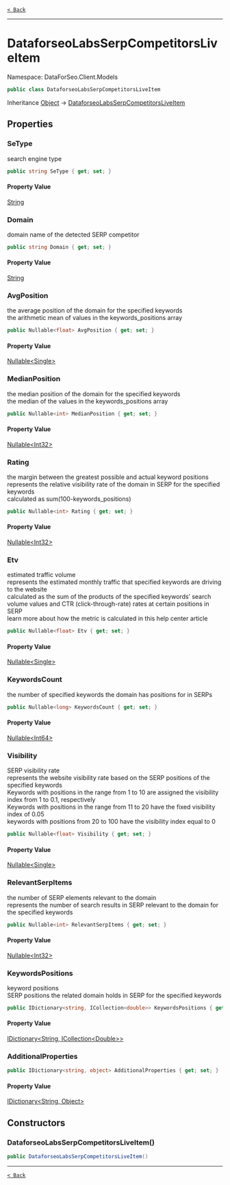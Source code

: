 [`< Back`](./)

---

# DataforseoLabsSerpCompetitorsLiveItem

Namespace: DataForSeo.Client.Models

```csharp
public class DataforseoLabsSerpCompetitorsLiveItem
```

Inheritance [Object](https://docs.microsoft.com/en-us/dotnet/api/system.object) → [DataforseoLabsSerpCompetitorsLiveItem](./dataforseo.client.models.dataforseolabsserpcompetitorsliveitem)

## Properties

### **SeType**

search engine type

```csharp
public string SeType { get; set; }
```

#### Property Value

[String](https://docs.microsoft.com/en-us/dotnet/api/system.string)<br>

### **Domain**

domain name of the detected SERP competitor

```csharp
public string Domain { get; set; }
```

#### Property Value

[String](https://docs.microsoft.com/en-us/dotnet/api/system.string)<br>

### **AvgPosition**

the average position of the domain for the specified keywords
 <br>the arithmetic mean of values in the keywords_positions array

```csharp
public Nullable<float> AvgPosition { get; set; }
```

#### Property Value

[Nullable&lt;Single&gt;](https://docs.microsoft.com/en-us/dotnet/api/system.nullable-1)<br>

### **MedianPosition**

the median position of the domain for the specified keywords
 <br>the median of the values in the keywords_positions array

```csharp
public Nullable<int> MedianPosition { get; set; }
```

#### Property Value

[Nullable&lt;Int32&gt;](https://docs.microsoft.com/en-us/dotnet/api/system.nullable-1)<br>

### **Rating**

the margin between the greatest possible and actual keyword positions
 <br>represents the relative visibility rate of the domain in SERP for the specified keywords
 <br>calculated as sum(100-keywords_positions)

```csharp
public Nullable<int> Rating { get; set; }
```

#### Property Value

[Nullable&lt;Int32&gt;](https://docs.microsoft.com/en-us/dotnet/api/system.nullable-1)<br>

### **Etv**

estimated traffic volume
 <br>represents the estimated monthly traffic that specified keywords are driving to the website
 <br>calculated as the sum of the products of the specified keywords’ search volume values and CTR (click-through-rate) rates at certain positions in SERP
 <br>learn more about how the metric is calculated in this help center article

```csharp
public Nullable<float> Etv { get; set; }
```

#### Property Value

[Nullable&lt;Single&gt;](https://docs.microsoft.com/en-us/dotnet/api/system.nullable-1)<br>

### **KeywordsCount**

the number of specified keywords the domain has positions for in SERPs

```csharp
public Nullable<long> KeywordsCount { get; set; }
```

#### Property Value

[Nullable&lt;Int64&gt;](https://docs.microsoft.com/en-us/dotnet/api/system.nullable-1)<br>

### **Visibility**

SERP visibility rate
 <br>represents the website visibility rate based on the SERP positions of the specified keywords
 <br>Keywords with positions in the range from 1 to 10 are assigned the visibility index from 1 to 0.1, respectively
 <br>Keywords with positions in the range from 11 to 20 have the fixed visibility index of 0.05
 <br>keywords with positions from 20 to 100 have the visibility index equal to 0

```csharp
public Nullable<float> Visibility { get; set; }
```

#### Property Value

[Nullable&lt;Single&gt;](https://docs.microsoft.com/en-us/dotnet/api/system.nullable-1)<br>

### **RelevantSerpItems**

the number of SERP elements relevant to the domain
 <br>represents the number of search results in SERP relevant to the domain for the specified keywords

```csharp
public Nullable<int> RelevantSerpItems { get; set; }
```

#### Property Value

[Nullable&lt;Int32&gt;](https://docs.microsoft.com/en-us/dotnet/api/system.nullable-1)<br>

### **KeywordsPositions**

keyword positions
 <br>SERP positions the related domain holds in SERP for the specified keywords

```csharp
public IDictionary<string, ICollection<double>> KeywordsPositions { get; set; }
```

#### Property Value

[IDictionary&lt;String, ICollection&lt;Double&gt;&gt;](https://docs.microsoft.com/en-us/dotnet/api/system.collections.generic.idictionary-2)<br>

### **AdditionalProperties**

```csharp
public IDictionary<string, object> AdditionalProperties { get; set; }
```

#### Property Value

[IDictionary&lt;String, Object&gt;](https://docs.microsoft.com/en-us/dotnet/api/system.collections.generic.idictionary-2)<br>

## Constructors

### **DataforseoLabsSerpCompetitorsLiveItem()**

```csharp
public DataforseoLabsSerpCompetitorsLiveItem()
```

---

[`< Back`](./)
